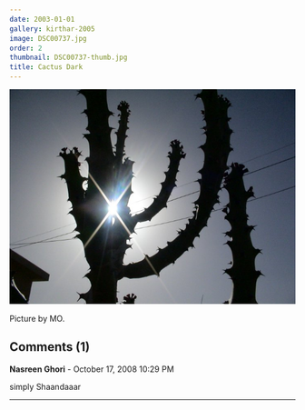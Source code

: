 ```yaml
---
date: 2003-01-01
gallery: kirthar-2005
image: DSC00737.jpg
order: 2
thumbnail: DSC00737-thumb.jpg
title: Cactus Dark
---
```


![Cactus Dark](./DSC00737.jpg)

Picture by MO.

<div id="comments">

## Comments (1)

**Nasreen Ghori** - October 17, 2008 10:29 PM

simply Shaandaaar

---

</div>